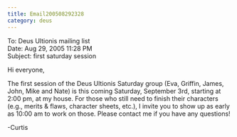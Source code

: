 ```yaml
---
title: Email200508292328
category: deus
---
```

To: Deus Ultionis mailing list
<br>Date: Aug 29, 2005 11:28 PM
<br>Subject: first saturday session

Hi everyone,

The first session of the Deus Ultionis Saturday group (Eva, Griffin, James, John, Mike and Nate) is this coming Saturday, September 3rd, starting at 2:00 pm, at my house. For those who still need to finish their characters (e.g., merits &amp; flaws, character sheets, etc.), I invite you to show up as early as 10:00 am to work on those. Please contact me if you have any questions!

-Curtis
